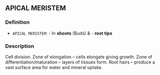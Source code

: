 ## APICAL MERISTEM
### Definition
 - `APICAL MERISTEM`: 
         - In **shoots** (Buds) & 
         - **root tips**

### Description
Cell division.
Zone of elongation – cells elongate giving growth.
Zone of differentiation/maturation – layers of tissues form.
Root hairs – produce a vast surface area for water and mineral uptake.